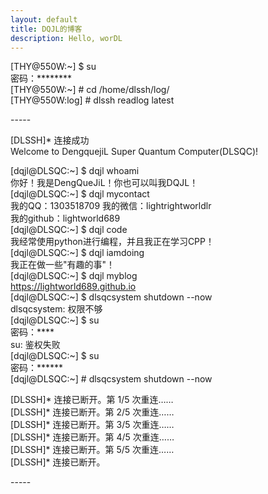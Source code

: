 ```yaml
---
layout: default
title: DQJL的博客
description: Hello, worDL
---
```

\[THY@550W\:\~\] \$ su  
密码：\*\*\*\*\*\*\*\*  
\[THY@550W\:\~\] \# cd /home/dlssh/log/  
\[THY@550W\:log\] \# dlssh readlog latest  

\-\-\-\-\-  

\[DLSSH\]\* 连接成功  
Welcome to DengquejiL Super Quantum Computer\(DLSQC\)!  

\[dqjl@DLSQC\:\~\] \$ dqjl whoami  
你好！我是DengQueJiL！你也可以叫我DQJL！  
\[dqjl@DLSQC\:\~\] \$ dqjl mycontact  
我的QQ：1303518709
我的微信：lightrightworldlr  
我的github：lightworld689  
\[dqjl@DLSQC\:\~\] \$ dqjl code  
我经常使用python进行编程，并且我正在学习CPP！  
\[dqjl@DLSQC\:\~\] \$ dqjl iamdoing  
我正在做一些"有趣的事"！  
\[dqjl@DLSQC\:\~\] \$ dqjl myblog  
https://lightworld689.github.io  
\[dqjl@DLSQC\:\~\] \$ dlsqcsystem shutdown --now  
dlsqcsystem: 权限不够  
\[dqjl@DLSQC\:\~\] \$ su  
密码：\*\*\*\*  
su: 鉴权失败  
\[dqjl@DLSQC\:\~\] \$ su  
密码：\*\*\*\*\*\*  
\[dqjl@DLSQC\:\~\] \# dlsqcsystem shutdown --now  
  
\[DLSSH\]\* 连接已断开。第 1/5 次重连……  
\[DLSSH\]\* 连接已断开。第 2/5 次重连……  
\[DLSSH\]\* 连接已断开。第 3/5 次重连……  
\[DLSSH\]\* 连接已断开。第 4/5 次重连……  
\[DLSSH\]\* 连接已断开。第 5/5 次重连……  
\[DLSSH\]\* 连接已断开。  

\-\-\-\-\-  
